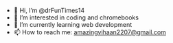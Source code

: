 - 👋 Hi, I’m @drFunTimes14
- 👀 I’m interested in coding and chromebooks
- 🌱 I’m currently learning web development
- 📫 How to reach me: amazingvihaan2207@gmail.com


